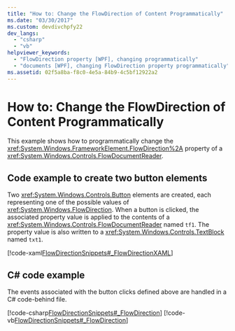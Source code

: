 ```yaml
---
title: "How to: Change the FlowDirection of Content Programmatically"
ms.date: "03/30/2017"
ms.custom: devdivchpfy22
dev_langs: 
  - "csharp"
  - "vb"
helpviewer_keywords: 
  - "FlowDirection property [WPF], changing programmatically"
  - "documents [WPF], changing FlowDirection property programmatically"
ms.assetid: 02f5a8ba-f8c0-4e5a-84b9-4c5bf12922a2
---
```

# How to: Change the FlowDirection of Content Programmatically
This example shows how to programmatically change the <xref:System.Windows.FrameworkElement.FlowDirection%2A> property of a <xref:System.Windows.Controls.FlowDocumentReader>.  
  
## Code example to create two button elements
 Two <xref:System.Windows.Controls.Button> elements are created, each representing one of the possible values of <xref:System.Windows.FlowDirection>. When a button is clicked, the associated property value is applied to the contents of a <xref:System.Windows.Controls.FlowDocumentReader> named `tf1`.  The property value is also written to a <xref:System.Windows.Controls.TextBlock> named `txt1`.  
  
 [!code-xaml[FlowDirectionSnippets#_FlowDirectionXAML](~/samples/snippets/csharp/VS_Snippets_Wpf/FlowDirectionSnippets/CSharp/Window1.xaml#_flowdirectionxaml)]  
  
## C# code example
 The events associated with the button clicks defined above are handled in a C# code-behind file.  
  
 [!code-csharp[FlowDirectionSnippets#_FlowDirection](~/samples/snippets/csharp/VS_Snippets_Wpf/FlowDirectionSnippets/CSharp/Window1.xaml.cs#_flowdirection)]
 [!code-vb[FlowDirectionSnippets#_FlowDirection](~/samples/snippets/visualbasic/VS_Snippets_Wpf/FlowDirectionSnippets/VisualBasic/Window1.xaml.vb#_flowdirection)]
